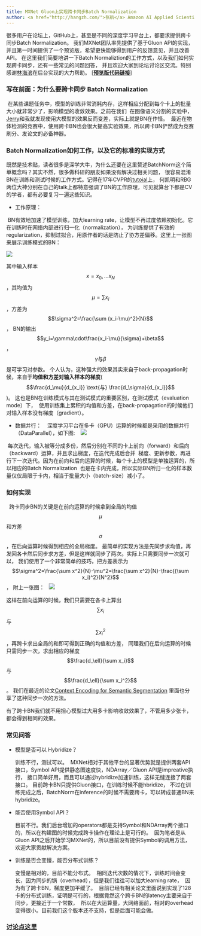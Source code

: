 ```yaml
---
title: MXNet Gluon上实现跨卡同步Batch Normalization
author: <a href="http://hangzh.com/">张航</a> Amazon AI Applied Scientist
---
```


很多用户在论坛上，GitHub上，甚至是不同的深度学习平台上，都要求提供跨卡同步Batch Normalization。
我们MXNet团队率先提供了基于Gluon API的实现，并且第一时间提供了一个预览版，希望更快能够得到用户的反馈意见，并且改善API。
在这里我们简要地讲一下Batch Normaliztion的工作方式，以及我们如何实现跨卡同步，还有一些常见的问题回答，
并且欢迎大家到论坛讨论区交流。特别感谢[林海滨](https://github.com/eric-haibin-lin)在后台实现的大力帮助。
[**[预览版代码链接](https://github.com/zhanghang1989/MXNet-Gluon-SyncBN)**]

### 写在前面：为什么要跨卡同步 Batch Normalization

  在某些课题任务中，模型的训练非常消耗内存，这样相应分配到每个卡上的批量大小就非常少了，影响模型的收敛效果。之前在我们
  在图像语义分割的实验中，[Jerry](http://zhongyuezhang.com/)和我就发现使用大模型的效果反而变差，实际上就是BN在作怪。
  最近在物体检测的竞赛中，使用跨卡BN也会很大提高实验效果，所以跨卡BN俨然成为竞赛刷分、发论文的必备神器。

### Batch Normalization如何工作，以及它的标准的实现方式

既然是技术贴，读者很多是深学大牛，为什么还要在这里赘述BatchNorm这个简单概念吗？其实不然，很多做科研的朋友如果没有解决过相关问题，
很容易混淆BN在训练和测试时候的工作方式。记得在17年CVPR的[tutoial](http://deeplearning.csail.mit.edu/)上，
何凯明和RBG两位大神分别在自己的talk上都特意强调了BN的工作原理，可见就算台下都是CV的学者，都有必要复习一遍这些知识。

- 工作原理：

  BN有效地加速了模型训练，加大learning rate，让模型不再过度依赖初始化。它在训练时在网络内部进行归一化（normalization），
  为训练提供了有效的regularization，抑制过拟合，用原作者的话是防止了协方差偏移。这里上一张图来展示训练模式的BN：

  ![](http://hangzh.com/images/bn1.png)

  其中输入样本$$x={x_0,...x_N}$$，其均值为$$\mu=\sum x_i$$，方差为$$\sigma^2=\frac{\sum (x_i-\mu)^2}{N}$$，
  BN的输出$$y_i=\gamma\cdot\frac{x_i-\mu}{\sigma}+\beta$$，$$\gamma\text{与}\beta$$是可学习对参数。
  个人认为，这种强大的效果其实来自于back-propagation时候，来自于**均值和方差对输入样本的梯度**(
  $$\frac{d_\mu}{d_{x_i}} \text{与} \frac{d_\sigma}{d_{x_i}}$$)。
  这也是BN在训练模式与其在测试模式的重要区别，在测试模式（evaluation mode）下，
  使用训练集上累积的均值和方差，在back-propagation的时候他们对输入样本没有梯度（gradient）。

- 数据并行：
  
  深度学习平台在多卡（GPU）运算的时候都是采用的数据并行（DataParallel），如下图:
  
  ![](http://hangzh.com/images/bn2.png)
  
  每次迭代，输入被等分成多份，然后分别在不同的卡上前向（forward）和后向（backward）运算，并且求出梯度，在迭代完成后合并
  梯度、更新参数，再进行下一次迭代。因为在前向和后向运算的时候，每个卡上的模型是单独运算的，所以相应的Batch Normalization
  也是在卡内完成，所以实际BN所归一化的样本数量仅仅局限于卡内，相当于批量大小（batch-size）减小了。

### 如何实现

  
跨卡同步BN的关键是在前向运算的时候拿到全局的均值$$\mu$$和方差$$\sigma$$，在后向运算时候得到相应的全局梯度。
最简单的实现方法是先同步求均值，再发回各卡然后同步求方差，但是这样就同步了两次。实际上只需要同步一次就可以，
我们使用了一个非常简单的技巧，把方差表示为$$\sigma^2=\frac{\sum x^2}{N}-\mu^2=\frac{\sum x^2}{N}-\frac{(\sum x_i)^2}{N^2}$$，
附上一张图：
  
![](http://hangzh.com/images/bn3.png)
  
这样在前向运算的时候，我们只需要在各卡上算出$$\sum x_i$$与$$\sum x_i^2$$，再跨卡求出全局的和即可得到正确的均值和方差，
同理我们在后向运算的时候只需同步一次，求出相应的梯度$$\frac{d_\ell}{\sum x_i}$$与$$\frac{d_\ell}{\sum x_i^2}$$。
我们在最近的论文[Context Encoding for Semantic Segmentation](https://arxiv.org/pdf/1803.08904.pdf)
里面也分享了这种同步一次的方法。

有了跨卡BN我们就不用担心模型过大用多卡影响收敛效果了，不管用多少张卡，都会得到相同的效果。

### 常见问答

- 模型是否可以 Hybridize？

  训练不行，测试可以。
  MXNet相对于其他平台的显著优势就是提供两套API接口，Symbol API提供静态图速度快，NDArray／Gluon API是impreative执行，
  接口简单好用，而且可以通过hybridize加速训练，这样无缝连接了两套接口。
  目前跨卡BN只提供Gluon接口，在训练时候不能hbridize，
  不过在训练完成之后，BatchNorm在inference的时候不需要跨卡，可以转成普通BN来hybridize。

- 能否使用Symbol API？

  目前不行。我们后台增加的operators都是支持Symbol和NDArray两个接口的，所以在构建图的时候完成跨卡操作在理论上是可行的。
  因为笔者是从Gluon API之后开始学习MXNet的，所以目前没有提供Symbol的调用方法，欢迎大家贡献解决方案。

- 训练是否会变慢，能否分布式训练？

  变慢是相对的，目前不能分布式。
  相同迭代次数的情况下，训练时间会变长，因为同步的锅（overhead），但是我们往往可以加大learning rate，
  因为有了跨卡BN，梯度更加平缓了。
  目前已经有相关论文里面说到实现了128卡的分布式训练，证明是可行的，根据竟然这个跨卡BN的latency主要来自于同步，更接近于一个常数，
  所以在大运算量，大网络面前，相对的overhead变得很小。目前我们这个版本还不支持，但是后面可能会做。

### [讨论点这里](https://discuss.gluon.ai/t/topic/1156)

